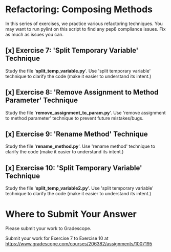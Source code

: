 # Refactoring: Composing Methods

In this series of exercises, we practice various refactoring techniques. You may want to run pylint on this script to find any pep8 compliance issues. Fix as much as issues you can.


## [x] Exercise 7: 'Split Temporary Variable' Technique

Study the file '**split_temp_variable.py**'. Use 'split temporary variable' technique to clarify the code (make it easier to understand its intent.)

## [x] Exercise 8: 'Remove Assignment to Method Parameter' Technique

Study the file '**remove_assignment_to_param.py**'. Use 'remove assignment to method parameter' technique to prevent future mistakes/bugs.

## [x] Exercise 9: 'Rename Method' Technique

Study the file '**rename_method.py**'. Use 'rename method' technique to clarify the code (make it easier to understand its intent.)

## [x] Exercise 10: 'Split Temporary Variable' Technique

Study the file '**split_temp_variable2.py**'. Use 'split temporary variable' technique to clarify the code (make it easier to understand its intent.)

# Where to Submit Your Answer

Please submit your work to Gradescope.

Submit your work for Exercise 7 to Exercise 10 at https://www.gradescope.com/courses/206382/assignments/1007195
